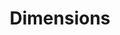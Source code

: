 ---
layout: default
bigquery: https://console.cloud.google.com/bigquery?p=covid-19-dimensions-ai&page=table&d=data&t=publications
contributors: Digital Science, https://www.digital-science.com/
cost: Free for personal, non-commercial use.
description: Dimensions contains more than 100 million publications, ranging from
  articles published in scholarly journals, books and book chapters, to preprints
  and conference proceedings. All publications are contextualized with linked data
  sets, funding, publications, patents, clinical trials, and policy documents. You
  can also view associated categories, funders, institutions, and researcher profiles.
documentation: https://docs.dimensions.ai/bigquery/index.html
last_edit: 04/12/2022, 23:26:37
location: https://www.dimensions.ai/products/free/
maintained_by: Digital Science, https://www.digital-science.com/
schema_fields:
- doi
- date_imported_gbq
- research_org_cities
- publication_year
- source_id
- funding_eur
- title
- funder_org_acronyms
- pmcid
- funding_amount
- organisation_details
- abstract
- email_address
- issue
- citations
- funder_orgs
- mesh_terms
- foa_number
- funder_org_state_codes
- type
- funding_aud
- start_date
- language
- category_icrp_ct
- aliases
- external_ids
- filing_year
- pmid
- category_sdg
- reference_ids
- conditions
- assignee_countries
- grant_number
- date_print
- links
- priority_date
- resulting_publication_doi
- category_hrcs_hc
- eisbn
- funder_org_countries
- mesh_headings
- patent_ids
- citation_string
- funding_nzd
- legal_status
- original_assignee_orgs
- granted_year
- date_inserted
- kind
- categories
- funder_countries
- jurisdiction
- citations_count
- associated_publication_arxiv_id
- original_abstract
- category_hrcs_rac
- associated_publication_doi
- pages
- resulting_publication_ids
- research_org_countries
- filing_status
- associated_publication_id
- conference
- cpc
- cited_by_ids
- proceedings_title
- assignee_orgs
- funder_org
- phase
- registry
- associated_publication_pmid
- book_series_title
- isbn
- concepts
- publication_ids
- embargo_date
- funding_cad
- current_assignee_orgs
- research_orgs
- family_members_ids
- research_org_state_codes
- legal_events
- category_rcdc
- repository_name
- arxiv_id
- funding_details
- category_bra
- original_assignee
- research_org_city_names
- researcher_ids
- category_icrp_cso
- wikipedia_url
- end_year
- category_hra
- start_year
- established
- interventions
- active_years
- funder_org_cities
- address
- linkout
- family_id
- research_org_state_names
- repository_url
- brief_title
- inventor_names
- relationships
- date_modified
- ipcr
- altmetrics
- end_date
- editors
- labels
- journal_lists
- types
- original_title
- description
- filing_date
- associated_grant_ids
- date
- funding_jpy
- name
- repository_id
- acronyms
- original_assignee_countries
- book_title
- category_for
- date_normal
- granted_date
- status
- funding_usd
- volume
- metrics
- current_assignee_countries
- category_uoa
- journal
- research_org_country_names
- application_number
- expiration_date
- current_assignee
- parent_id
- date_online
- gender
- priority_year
- funding_cny
- expiration_year
- investigators
- acronym
- funding_gbp
- open_access_categories
- clinical_trial_ids
- license
- publication_date
- id
- family_count
- acknowledgements
- publisher
- open_access_categories_v2
- supporting_grant_ids
- funding_currency
- subtitles
- funding_chf
- year
- authors
- created_date
shortname: dimensions
tags:
- scholarly literature
- patents
- funding
- clinical trials
- academic profiles
terms_of_use: 'Use of both the Dimensions COVID-19 dataset and full Dimensions dataset
  are subject to the Dimensions Terms of use: https://www.dimensions.ai/policies-terms-legal '
title: Dimensions
uuid: dcff88bd-fe6b-4fdb-8159-809bf9d7bc1c
---